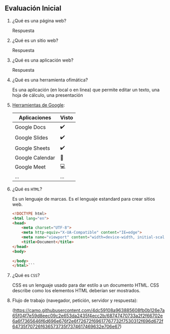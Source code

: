 ## Evaluación Inicial

1. ¿Qué es una página web?

    Respuesta
   
2. ¿Qué es un sitio web?

    Respuesta
   
3. ¿Qué es una aplicación web?

    Respuesta
   
4. ¿Qué es una herramienta ofimática?

    Es una aplicación (en local o en linea) que permite editar un texto, una hoja de cálculo, una presentación

5. [Herramientas de Google](https://www.google.com/intl/es-419/chrome/browser-tools/):

    | **Aplicaciones** | **Visto** |
    | ---------------- | --------- |
    | Google Docs | :heavy_check_mark: |
    | Google Slides | :heavy_check_mark: |
    | Google Sheets | :heavy_check_mark: |
    | Google Calendar | :calendar: |
    | Google Meet | :computer: |
    | ... | ... |

6. ¿Qué es ``` HTML ```?

    Es un lenguaje de marcas. Es el lenguaje estandard para crear sitios web.
    
    ```HTML
    <!DOCTYPE html>
    <html lang="en">
    <head>
        <meta charset="UTF-8">
        <meta http-equiv="X-UA-Compatible" content="IE=edge">
        <meta name="viewport" content="width=device-width, initial-scale=1.0">
        <title>Document</title>
    </head>
    <body>
        
    </body>
    </html>```
    
7. ¿Qué es ``` CSS ```?

    CSS es un lenguaje usado para dar estilo a un documento HTML. CSS describe como los elementos HTML deberían ser mostrados.
    
8. Flujo de trabajo (navegador, petición, servidor y respuesta):
    
    (https://camo.githubusercontent.com/4dc59108a963885608fb0b126e7a65f04f7e59d8eec09c2e653da2435f4ecc2b/68747470733a2f2f66702e6a6f7365646f6d696e676f2e6f72672f69617767732f7530312f696d672f64735f70726f636573735f7374617469632e706e67)

